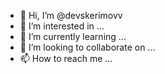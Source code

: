 - 👋 Hi, I’m @devskerimovv
- 👀 I’m interested in ...
- 🌱 I’m currently learning ...
- 💞️ I’m looking to collaborate on ...
- 📫 How to reach me ...

<!---
devskerimovv/devskerimovv is a ✨ special ✨ repository because its `README.md` (this file) appears on your GitHub profile.
You can click the Preview link to take a look at your changes.
--->
